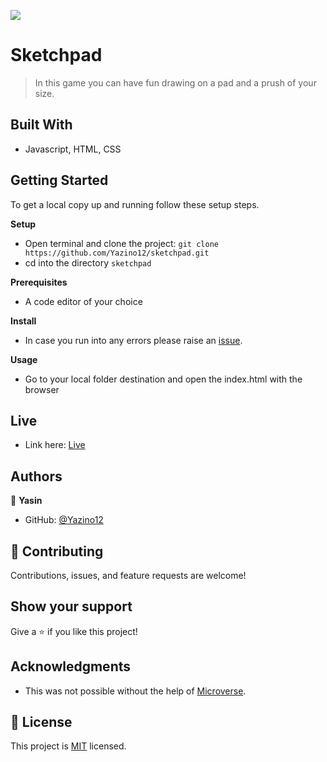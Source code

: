 ![](https://img.shields.io/badge/-Yazino12-yellow)

# Sketchpad

> In this game you can have fun drawing on a pad and a prush of your size.

## Built With

- Javascript, HTML, CSS

## Getting Started

To get a local copy up and running follow these setup steps.

**Setup**

- Open terminal and clone the project: `git clone https://github.com/Yazino12/sketchpad.git`
- cd into the directory `sketchpad`

**Prerequisites**

- A code editor of your choice

**Install**

- In case you run into any errors please raise an [issue](https://github.com/Yazino12/testing-practice/issues).

**Usage**

- Go to your local folder destination and open the index.html with the browser

## Live

- Link here: [Live](https://yazino12.github.io/testing-practice/)

## Authors

👤 **Yasin**

- GitHub: [@Yazino12](https://github.com/Yazino12)

## 🤝 Contributing

Contributions, issues, and feature requests are welcome!

## Show your support

Give a ⭐️ if you like this project!

## Acknowledgments

- This was not possible without the help of [Microverse](https://github.com/microverseinc/curriculum-transversal-skills/blob/main/documentation/hello_microverse_project.md).

## 📝 License

This project is [MIT](./MIT.md) licensed.
